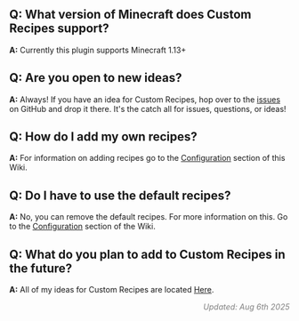 ## Q: What version of Minecraft does Custom Recipes support?
**A:** Currently this plugin supports Minecraft 1.13+

## Q: Are you open to new ideas?
**A:** Always! If you have an idea for Custom Recipes, hop over to the [issues](https://github.com/agentsix1/Custom-Recipes/issues) on GitHub and drop it there. It's the catch all for issues, questions, or ideas!

## Q: How do I add my own recipes?
**A:** For information on adding recipes go to the [Configuration](../configuration) section of this Wiki.

## Q: Do I have to use the default recipes?
**A:** No, you can remove the default recipes. For more information on this. Go to the [Configuration](../configuration) section of the Wiki.

## Q: What do you plan to add to Custom Recipes in the future?
**A:** All of my ideas for Custom Recipes are located [Here](../ideas).


<p align="right" style="font-style: italic; color: gray">
    Updated: Aug 6th 2025
</p>
